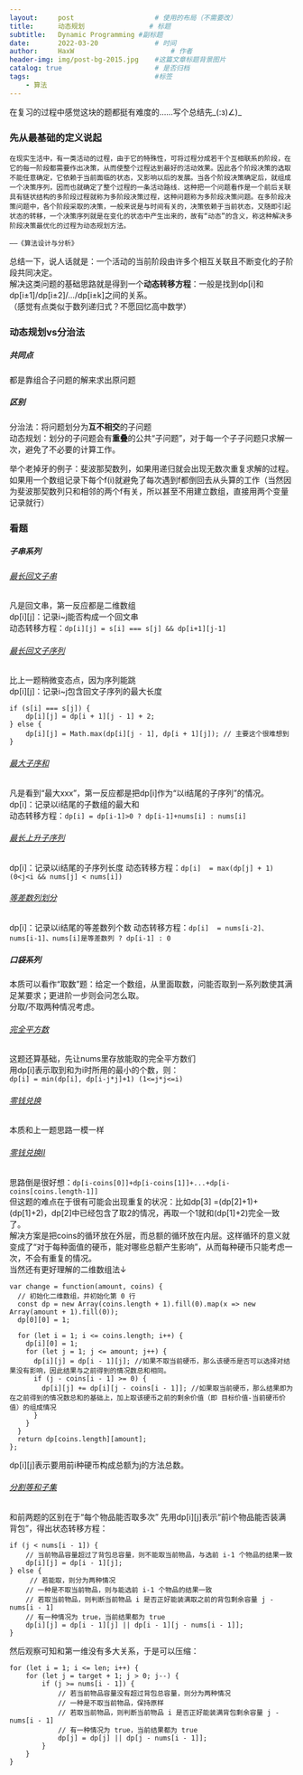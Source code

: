 ```yaml
---
layout:     post   				    # 使用的布局（不需要改）
title:      动态规划 				# 标题 
subtitle:   Dynamic Programming #副标题
date:       2022-03-20 				# 时间
author:     HaxW 						# 作者
header-img: img/post-bg-2015.jpg 	#这篇文章标题背景图片
catalog: true 						# 是否归档
tags:								#标签
    - 算法
---
```


在复习的过程中感觉这块的题都挺有难度的……写个总结先_(:з)∠)_
### 先从最基础的定义说起
```
在现实生活中，有一类活动的过程，由于它的特殊性，可将过程分成若干个互相联系的阶段，在它的每一阶段都需要作出决策，从而使整个过程达到最好的活动效果。因此各个阶段决策的选取不能任意确定，它依赖于当前面临的状态，又影响以后的发展。当各个阶段决策确定后，就组成一个决策序列，因而也就确定了整个过程的一条活动路线．这种把一个问题看作是一个前后关联具有链状结构的多阶段过程就称为多阶段决策过程，这种问题称为多阶段决策问题。在多阶段决策问题中，各个阶段采取的决策，一般来说是与时间有关的，决策依赖于当前状态，又随即引起状态的转移，一个决策序列就是在变化的状态中产生出来的，故有“动态”的含义，称这种解决多阶段决策最优化的过程为动态规划方法。
                                                                                                                                                                                   ——《算法设计与分析》
```
总结一下，说人话就是：一个活动的当前阶段由许多个相互关联且不断变化的子阶段共同决定。  
解决这类问题的基础思路就是得到一个**动态转移方程**：一般是找到dp[i]和dp[i±1]/dp[i±2]/.../dp[i±k]之间的关系。  
（感觉有点类似于数列递归式？不愿回忆高中数学）

### 动态规划vs分治法
##### 共同点
都是靠组合子问题的解来求出原问题
##### 区别
分治法：将问题划分为**互不相交**的子问题  
动态规划：划分的子问题会有**重叠**的公共“子问题”，对于每一个子子问题只求解一次，避免了不必要的计算工作。

举个老掉牙的例子：斐波那契数列，如果用递归就会出现无数次重复求解的过程。如果用一个数组记录下每个f(i)就避免了每次遇到f都倒回去从头算的工作（当然因为斐波那契数列只和相邻的两个f有关，所以甚至不用建立数组，直接用两个变量记录就行）

### 看题
##### 子串系列
###### [最长回文子串](https://leetcode-cn.com/problems/longest-palindromic-substring/)
凡是回文串，第一反应都是二维数组    
dp[i][j]：记录i~j能否构成一个回文串    
动态转移方程：`dp[i][j] = s[i] === s[j] && dp[i+1][j-1]`  
###### [最长回文子序列](https://leetcode-cn.com/problems/longest-palindromic-subsequence/)
比上一题稍微变态点，因为序列能跳    
dp[i][j]：记录i~j包含回文子序列的最大长度 
```
if (s[i] === s[j]) {
    dp[i][j] = dp[i + 1][j - 1] + 2;
} else {
    dp[i][j] = Math.max(dp[i][j - 1], dp[i + 1][j]); // 主要这个很难想到
}
```
###### [最大子序和](https://leetcode-cn.com/problems/maximum-subarray/)
凡是看到“最大xxx”，第一反应都是把dp[i]作为“以i结尾的子序列”的情况。  
dp[i]：记录以i结尾的子数组的最大和  
动态转移方程：`dp[i] = dp[i-1]>0 ? dp[i-1]+nums[i] : nums[i]`
###### [最长上升子序列](https://leetcode-cn.com/problems/longest-increasing-subsequence/)
dp[i]：记录以i结尾的子序列长度
动态转移方程：`dp[i]  = max(dp[j] + 1) (0<j<i && nums[j] < nums[i])`
###### [等差数列划分](https://leetcode-cn.com/problems/arithmetic-slices/)
dp[i]：记录以i结尾的等差数列个数
动态转移方程：`dp[i]  = nums[i-2]、nums[i-1]、nums[i]是等差数列 ? dp[i-1] : 0` 
##### 口袋系列
本质可以看作“取数”题：给定一个数组，从里面取数，问能否取到一系列数使其满足某要求；更进阶一步则会问怎么取。  
分取/不取两种情况考虑。
###### [完全平方数](https://leetcode-cn.com/problems/perfect-squares/)
这题还算基础，先让nums里存放能取的完全平方数们  
用dp[i]表示取到和为i时所用的最小的个数，则：  
`dp[i] = min(dp[i], dp[i-j*j]+1) (1<=j*j<=i)` 
###### [零钱兑换](https://leetcode-cn.com/problems/coin-change/)
本质和上一题思路一模一样
###### [零钱兑换Ⅱ](https://leetcode-cn.com/problems/coin-change-2/)
思路倒是很好想：`dp[i-coins[0]]+dp[i-coins[1]]+...+dp[i-coins[coins.length-1]]`  
但这题的难点在于很有可能会出现重复的状况：比如dp[3] =(dp[2]+1)+(dp[1]+2)，dp[2]中已经包含了取2的情况，再取一个1就和(dp[1]+2)完全一致了。   
解决方案是把coins的循环放在外层，而总额的循环放在内层。这样循环的意义就变成了“对于每种面值的硬币，能对哪些总额产生影响”，从而每种硬币只能考虑一次，不会有重复的情况。     
当然还有更好理解的二维数组法↓   
```
var change = function(amount, coins) {
  // 初始化二维数组，并初始化第 0 行
  const dp = new Array(coins.length + 1).fill(0).map(x => new Array(amount + 1).fill(0));
  dp[0][0] = 1;

  for (let i = 1; i <= coins.length; i++) {
    dp[i][0] = 1;
    for (let j = 1; j <= amount; j++) {
      dp[i][j] = dp[i - 1][j]; //如果不取当前硬币，那么该硬币是否可以选择对结果没有影响，因此结果与之前得到的情况数总和相同。
      if (j - coins[i - 1] >= 0) {
        dp[i][j] += dp[i][j - coins[i - 1]]; //如果取当前硬币，那么结果即为在之前得到的情况数总和的基础上，加上取该硬币之前的剩余价值（即 目标价值-当前硬币价值）的组成情况
      }
    }
  }
  return dp[coins.length][amount];
};
```
dp[i][j]表示要用前i种硬币构成总额为j的方法总数。
###### [分割等和子集](https://leetcode-cn.com/problems/partition-equal-subset-sum/)
和前两题的区别在于“每个物品能否取多次”
先用dp[i][j]表示“前i个物品能否装满背包”，得出状态转移方程：
```
if (j < nums[i - 1]) {
    // 当前物品容量超过了背包总容量，则不能取当前物品，与选前 i-1 个物品的结果一致
    dp[i][j] = dp[i - 1][j];
} else {
     // 若能取，则分为两种情况
    // 一种是不取当前物品，则与能选前 i-1 个物品的结果一致
    // 若取当前物品，则判断当前物品 i 是否正好能装满取之前的背包剩余容量 j - nums[i - 1]
    // 有一种情况为 true，当前结果都为 true
    dp[i][j] = dp[i - 1][j] || dp[i - 1][j - nums[i - 1]];
}
```
然后观察可知和第一维没有多大关系，于是可以压缩：
```
for (let i = 1; i <= len; i++) {
    for (let j = target + 1; j > 0; j--) {
        if (j >= nums[i - 1]) {
            // 若当前物品容量没有超过背包总容量，则分为两种情况
            // 一种是不取当前物品，保持原样
            // 若取当前物品，则判断当前物品 i 是否正好能装满背包剩余容量 j - nums[i - 1]
            // 有一种情况为 true，当前结果都为 true
            dp[j] = dp[j] || dp[j - nums[i - 1]];
        }
    }
}
```
